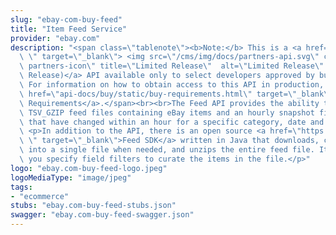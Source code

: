 ```yaml
---
slug: "ebay-com-buy-feed"
title: "Item Feed Service"
provider: "ebay.com"
description: "<span class=\"tablenote\"><b>Note:</b> This is a <a href=\"https://developer.ebay.com/api-docs/static/versioning.html#limited\
  \ \" target=\"_blank\"> <img src=\"/cms/img/docs/partners-api.svg\" class=\"legend-icon\
  \ partners-icon\" title=\"Limited Release\"  alt=\"Limited Release\" />(Limited\
  \ Release)</a> API available only to select developers approved by business units.\
  \ For information on how to obtain access to this API in production, see the <a\
  \ href=\"api-docs/buy/static/buy-requirements.html\" target=\"_blank\">Buy APIs\
  \ Requirements</a>.</span><br><br>The Feed API provides the ability to download\
  \ TSV_GZIP feed files containing eBay items and an hourly snapshot file of the items\
  \ that have changed within an hour for a specific category, date and marketplace.\
  \ <p>In addition to the API, there is an open source <a href=\"https://github.com/eBay/FeedSDK\
  \ \" target=\"_blank\">Feed SDK</a> written in Java that downloads, combines files\
  \ into a single file when needed, and unzips the entire feed file. It also lets\
  \ you specify field filters to curate the items in the file.</p>"
logo: "ebay.com-buy-feed-logo.jpeg"
logoMediaType: "image/jpeg"
tags:
- "ecommerce"
stubs: "ebay.com-buy-feed-stubs.json"
swagger: "ebay.com-buy-feed-swagger.json"
---
```

